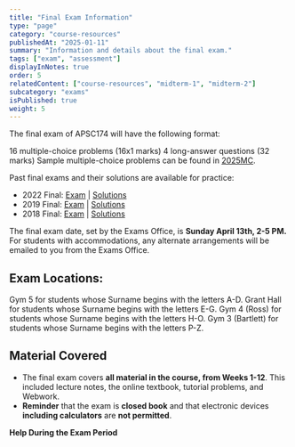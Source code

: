 ```yaml
---
title: "Final Exam Information"
type: "page"
category: "course-resources"
publishedAt: "2025-01-11"
summary: "Information and details about the final exam."
tags: ["exam", "assessment"]
displayInNotes: true
order: 5
relatedContent: ["course-resources", "midterm-1", "midterm-2"]
subcategory: "exams"
isPublished: true
weight: 5
---
```



The final exam of APSC174 will have the following format:

16 multiple-choice problems (16x1 marks)
4 long-answer questions (32 marks)
Sample multiple-choice problems can be found in [2025MC](/assets/pdf/past-exams/final/2025MC.pdf).

Past final exams and their solutions are available for practice:
- 2022 Final: [Exam](/assets/pdf/past-exams/final/final-2022.pdf) | [Solutions](/assets/pdf/past-exams/final/final-2022-solutions.pdf)
- 2019 Final: [Exam](/assets/pdf/past-exams/final/final-2019.pdf) | [Solutions](/assets/pdf/past-exams/final/final-2019-solutions.pdf)
- 2018 Final: [Exam](/assets/pdf/past-exams/final/final-2018.pdf) | [Solutions](/assets/pdf/past-exams/final/final-2018-solutions.pdf)

The final exam date, set by the Exams Office, is **Sunday April 13th, 2-5 PM.** For students with accommodations, any alternate arrangements will be emailed to you from the Exams Office.

## **Exam Locations:**
Gym 5 for students whose Surname begins with the letters A-D.
Grant Hall for students whose Surname begins with the letters E-G.
Gym 4 (Ross) for students whose Surname begins with the letters H-O.
Gym 3 (Bartlett) for students whose Surname begins with the letters P-Z.

## **Material Covered**
- The final exam covers **all material in the course, from Weeks 1-12**. This included lecture notes, the online textbook, tutorial problems, and Webwork.
- **Reminder** that the exam is **closed book** and that electronic devices **including calculators** are **not permitted**.

**Help During the Exam Period**


